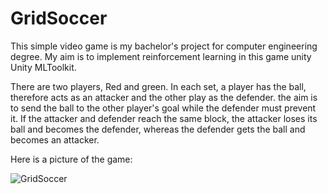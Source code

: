 # GridSoccer






This simple video game is my bachelor's project for computer engineering degree. My aim is to implement reinforcement learning in this game unity Unity MLToolkit.


There are two players, Red and green. In each set, a player has the ball, therefore acts as an attacker and the other play as the defender. the aim is to send the ball to the other player's goal while the defender must prevent it. If the attacker and defender reach the same block, the attacker loses its ball and becomes the defender, whereas the defender gets the ball and becomes an attacker.

Here is a picture of the game:




![GridSoccer](https://ibb.co/J5RjB3J)

